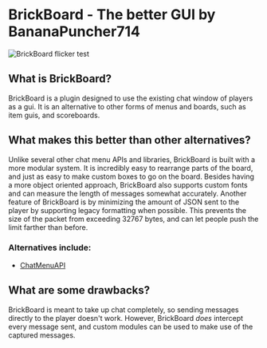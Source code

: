 # BrickBoard - The better GUI by BananaPuncher714
![BrickBoard flicker test](https://i.imgur.com/mOIxt2O.gif "BrickBoard flicker test")
## What is BrickBoard?
BrickBoard is a plugin designed to use the existing chat window of players as a gui. It is an alternative to other forms of menus and boards, such as item guis, and scoreboards.

## What makes this better than other alternatives?
Unlike several other chat menu APIs and libraries, BrickBoard is built with a more modular system. It is incredibly easy to rearrange parts of the board, and just as easy to make custom boxes to go on the board. Besides having a more object oriented approach, BrickBoard also supports custom fonts and can measure the length of messages somewhat accurately. Another feature of BrickBoard is by minimizing the amount of JSON sent to the player by supporting legacy formatting when possible. This prevents the size of the packet from exceeding 32767 bytes, and can let people push the limit farther than before.
### Alternatives include:
- [ChatMenuAPI](https://github.com/timtomtim7/ChatMenuAPI)

## What are some drawbacks?
BrickBoard is meant to take up chat completely, so sending messages directly to the player doesn't work. However, BrickBoard *does* intercept every message sent, and custom modules can be used to make use of the captured messages.

